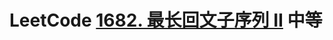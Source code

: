 # LeetCode [1682. 最长回文子序列 II](https://leetcode-cn.com/problems/longest-palindromic-subsequence-ii/) 中等


